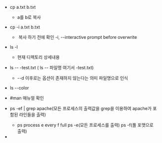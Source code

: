 - cp a.txt b.txt        
  - a를 b로 복사
- cp -i a.txt b.txt
  - ​	복사 하기 전에 확인 -i, --interactive            prompt before overwrite

- ls -l
  - 현재 디렉토리 상세내용

- ls -- -test.txt ( ls -- 파일명 여기서 -test.txt)
  - --d 이후로는 옵션이 존재하지 않는다는 의미 파일명으로 인식
- ls --color 
- #man 매뉴얼 확인
- ps -ef | grep apache(모든 프로세스의 출력값을 grep을 이용하여 apache가 포함된 라인들을 출력)
  - ps process   e every  f full   ps -e(모든 프로세스를 출력)   ps -f(풀 포맷으로 출력)
- 

